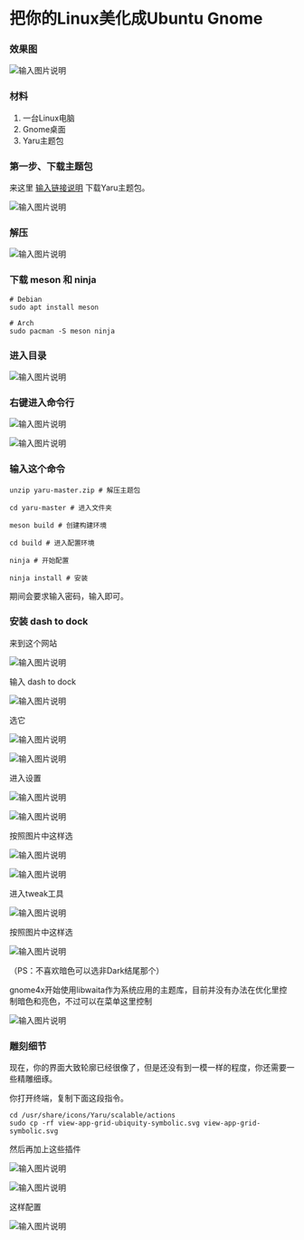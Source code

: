 # 把你的Linux美化成Ubuntu Gnome


### 效果图

![输入图片说明](%E6%88%AA%E5%9B%BE%202024-12-12%2009-11-38.png)

### 材料

1. 一台Linux电脑
2. Gnome桌面
3. Yaru主题包

### 第一步、下载主题包

来这里 [输入链接说明](https://github.com/ubuntu/yaru) 下载Yaru主题包。

![输入图片说明](%E5%9B%BE%E7%89%87.png)

### 解压 

![输入图片说明](%E5%9B%BE%E7%89%871.png)

### 下载 meson 和 ninja


```
# Debian
sudo apt install meson

# Arch
sudo pacman -S meson ninja
```

### 进入目录

![输入图片说明](%E5%9B%BE%E7%89%872.png)

### 右键进入命令行

![输入图片说明](%E5%9B%BE%E7%89%873.png)

![输入图片说明](%E5%9B%BE%E7%89%874.png)

### 输入这个命令


```
unzip yaru-master.zip # 解压主题包

cd yaru-master # 进入文件夹

meson build # 创建构建环境

cd build # 进入配置环境

ninja # 开始配置

ninja install # 安装
```

期间会要求输入密码，输入即可。

### 安装 dash to dock

来到这个网站

![输入图片说明](%E5%9B%BE%E7%89%875.png)

输入 dash to dock

![输入图片说明](%E5%9B%BE%E7%89%876.png)

选它

![输入图片说明](%E5%9B%BE%E7%89%877.png)

![输入图片说明](%E5%9B%BE%E7%89%878.png)

进入设置

![输入图片说明](%E5%9B%BE%E7%89%879.png)

![输入图片说明](%E5%9B%BE%E7%89%8710.png)

按照图片中这样选

![输入图片说明](%E5%9B%BE%E7%89%8711.png)

![输入图片说明](%E5%9B%BE%E7%89%8712.png)

进入tweak工具

![输入图片说明](%E5%9B%BE%E7%89%8713.png)

按照图片中这样选

![输入图片说明](%E5%9B%BE%E7%89%8714.png)

（PS：不喜欢暗色可以选非Dark结尾那个）

gnome4x开始使用libwaita作为系统应用的主题库，目前并没有办法在优化里控制暗色和亮色，不过可以在菜单这里控制

![输入图片说明](%E5%9B%BE%E7%89%8715.png)

### 雕刻细节

现在，你的界面大致轮廓已经很像了，但是还没有到一模一样的程度，你还需要一些精雕细琢。

你打开终端，复制下面这段指令。


```
cd /usr/share/icons/Yaru/scalable/actions
sudo cp -rf view-app-grid-ubiquity-symbolic.svg view-app-grid-symbolic.svg
```

然后再加上这些插件

![输入图片说明](%E5%9B%BE%E7%89%8716.png)

![输入图片说明](%E5%9B%BE%E7%89%8717.png)

这样配置

![输入图片说明](%E5%9B%BE%E7%89%8718.png)

